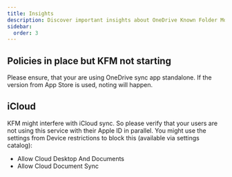 ```yaml
---
title: Insights
description: Discover important insights about OneDrive Known Folder Move (KFM) for macOS, including troubleshooting tips and potential conflicts with iCloud sync.
sidebar:
  order: 3
---
```


## Policies in place but KFM not starting
Please ensure, that your are using OneDrive sync app standalone. If the version from App Store is used, noting will happen.

## iCloud
KFM might interfere with iCloud sync. So please verify that your users are not using this service with their Apple ID in parallel.
You might use the settings from Device restrictions to block this (available via settings catalog):
- Allow Cloud Desktop And Documents
- Allow Cloud Document Sync